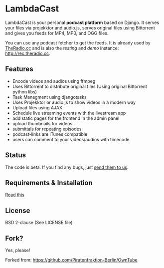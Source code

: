 LambdaCast
==========

LambdaCast is your personal **podcast platform** based on Django. It serves your files via projekktor 
and audio.js, serves original files using Bittorrent and gives you feeds for MP4, MP3, and OGG files. 

You can use any podcast fetcher to get the feeds. It is already used by [TheRadio.cc](http://theradio.cc) 
and is also the *testing* and *demo* instance: http://rec.theradio.cc.

Features
--------

* Encode videos and audios using ffmpeg
* Uses Bittorrent to distribute original files (Using original Bittorrent python libs)
* Task Managment using djangotasks
* Uses Projekktor or audio.js to show videos in a modern way
* Upload files using AJAX
* Schedule live streaming events with the livestream app
* add static pages for the frontend in the admin panel
* upload thumbnails for videos
* submittals for repeating episodes
* podcast-links are iTunes compatible
* users can comment to your videos/audios with timecode


Status
------

The code is beta. If you find any bugs, just [send them to us](http://jira.coding4coffee.org/browse/LAMBDA).


Requirements & Installation
---------------------------
 
[Read this](https://github.com/LambdaCast/LambdaCast/wiki/Installation)


License
-------

BSD 2-clause (See LICENSE file)


Fork?
-----

Yes, please!

Forked from: https://github.com/Piratenfraktion-Berlin/OwnTube
